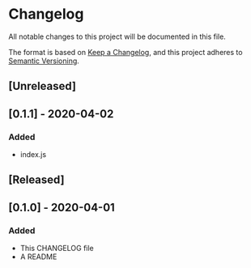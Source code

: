 # Changelog
All notable changes to this project will be documented in this file.

The format is based on [Keep a Changelog](https://keepachangelog.com/en/1.0.0/),
and this project adheres to [Semantic Versioning](https://semver.org/spec/v2.0.0.html).

## [Unreleased]

## [0.1.1] - 2020-04-02
### Added
- index.js

## [Released]

## [0.1.0] - 2020-04-01
### Added
- This CHANGELOG file 
- A README
